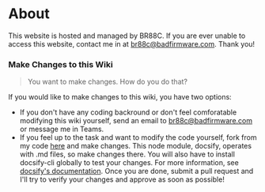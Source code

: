 # About

This website is hosted and managed by BR88C. If you are ever unable to access this website, contact me in at br88c@badfirmware.com. Thank you!

### Make Changes to this Wiki

> You want to make changes. How do you do that?

If you would like to make changes to this wiki, you have two options:

- If you don't have any coding backround or don't feel comforatable modifying this wiki yourself, send an email to br88c@badfirmware.com or message me in Teams.
- If you feel up to the task and want to modify the code yourself, fork from my code [here](https://github.com/BR88C/fairport-robotics-electronics-wiki) and make changes. This node module, docsify, operates with .md files, so make changes there. You will also have to install docsify-cli globally to test your changes. For more information, see [docsify's documentation](https://docsify.js.org/#/quickstart). Once you are done, submit a pull request and I'll try to verify your changes and approve as soon as possible!